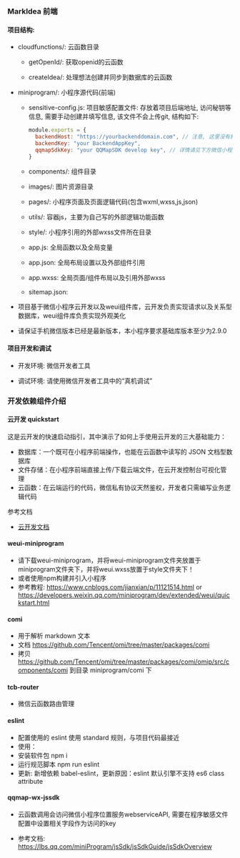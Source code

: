 ### MarkIdea 前端

#### 项目结构:

- cloudfunctions/: 云函数目录
  - getOpenId/: 获取openid的云函数

  - createIdea/: 处理想法创建并同步到数据库的云函数

- miniprogram/: 小程序源代码(前端)

  - sensitive-config.js: 项目敏感配置文件: 存放着项目后端地址, 访问秘钥等信息, 需要手动创建并填写信息, 该文件不会上传git, 结构如下:

    ```js
    module.exports = {
      backendHost: "https://yourbackenddomain.com", // 注意, 这里没有斜杠, 需要在URL加上斜杠
      backendKey: "your BackendAppKey",
      qqmapSdkKey: "your QQMapSDK develop key", // 详情请见下方微信小程序位置服务
    }
    ```

  - components/: 组件目录

  - images/: 图片资源目录

  - pages/: 小程序页面及页面逻辑代码(包含wxml,wxss,js,json)

  - utils/: 容器js，主要为自己写的外部逻辑功能函数

  - style/: 小程序引用的外部wxss文件所在目录

  - app.js: 全局函数以及全局变量

  - app.json: 全局布局设置以及外部组件引用

  - app.wxss: 全局页面/组件布局以及引用外部wxss

  - sitemap.json:

- 项目基于微信小程序云开发以及weui组件库，云开发负责实现请求以及关系型数据库，weui组件库负责实现外观美化

- 请保证手机微信版本已经是最新版本，本小程序要求基础库版本至少为2.9.0

#### 项目开发和调试

- 开发环境: 微信开发者工具

- 调试环境: 请使用微信开发者工具中的“真机调试”

### 开发依赖组件介绍

#### 云开发 quickstart

这是云开发的快速启动指引，其中演示了如何上手使用云开发的三大基础能力：

- 数据库：一个既可在小程序前端操作，也能在云函数中读写的 JSON 文档型数据库
- 文件存储：在小程序前端直接上传/下载云端文件，在云开发控制台可视化管理
- 云函数：在云端运行的代码，微信私有协议天然鉴权，开发者只需编写业务逻辑代码

参考文档

- [云开发文档](https://developers.weixin.qq.com/miniprogram/dev/wxcloud/basis/getting-started.html)

#### weui-miniprogram
- 请下载weui-miniprogram，并将weui-miniprogram文件夹放置于miniprogram文件夹下，并将weui.wxss放置于style文件夹下！
- 或者使用npm构建并引入小程序
- 参考教程: https://www.cnblogs.com/jianxian/p/11121514.html or https://developers.weixin.qq.com/miniprogram/dev/extended/weui/quickstart.html

#### comi
- 用于解析 markdown 文本
- 文档 https://github.com/Tencent/omi/tree/master/packages/comi
- 拷贝 https://github.com/Tencent/omi/tree/master/packages/comi/omip/src/components/comi 到目录 miniprogram/comi 下

#### tcb-router
- 微信云函数路由管理

#### eslint
- 配置使用的 eslint 使用 standard 规则，与项目代码最接近
- 使用：
- 安装软件包 npm i
- 运行规范脚本 npm run eslint
- 更新: 新增依赖 babel-eslint，更新原因：eslint 默认引擎不支持 es6 class attribute

#### qqmap-wx-jssdk

- 云函数调用会访问微信小程序位置服务webserviceAPI, 需要在程序敏感文件配置中设置相关字段作为访问的key

- 参考文档: https://lbs.qq.com/miniProgram/jsSdk/jsSdkGuide/jsSdkOverview
